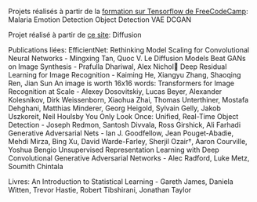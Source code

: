 Projets réalisés à partir de la [formation sur Tensorflow de FreeCodeCamp](https://www.youtube.com/watch?v=IA3WxTTPXqQ):
Malaria
Emotion Detection
Object Detection
VAE
DCGAN

Projet réalisé à partir de [ce site](https://tree.rocks/make-diffusion-model-from-scratch-easy-way-to-implement-quick-diffusion-model-e60d18fd0f2e):
Diffusion

Publications liées:
EfficientNet: Rethinking Model Scaling for Convolutional Neural Networks - Mingxing Tan, Quoc V. Le
Diffusion Models Beat GANs on Image Synthesis - Prafulla Dhariwal, Alex Nichol
Deep Residual Learning for Image Recognition - Kaiming He, Xiangyu Zhang, Shaoqing Ren, Jian Sun
An image is worth 16x16 words: Transformers for Image Recognition at Scale - Alexey Dosovitskiy, Lucas Beyer, Alexander Kolesnikov, Dirk Weissenborn, Xiaohua Zhai, Thomas Unterthiner, Mostafa Dehghani, Matthias Minderer, Georg Heigold, Sylvain Gelly, Jakob Uszkoreit, Neil Houlsby
You Only Look Once: Unified, Real-Time Object Detection - Joseph Redmon, Santosh Divvala, Ross Girshick, Ali Farhadi
Generative Adversarial Nets - Ian J. Goodfellow, Jean Pouget-Abadie, Mehdi Mirza, Bing Xu, David Warde-Farley, Sherjil Ozair†, Aaron Courville, Yoshua Bengio
Unsupervised Representation Learning with Deep Convolutional Generative Adversarial Networks - Alec Radford, Luke Metz, Soumith Chintala

Livres:
An Introduction to Statistical Learning - Gareth James, Daniela Witten, Trevor Hastie, Robert Tibshirani, Jonathan Taylor
